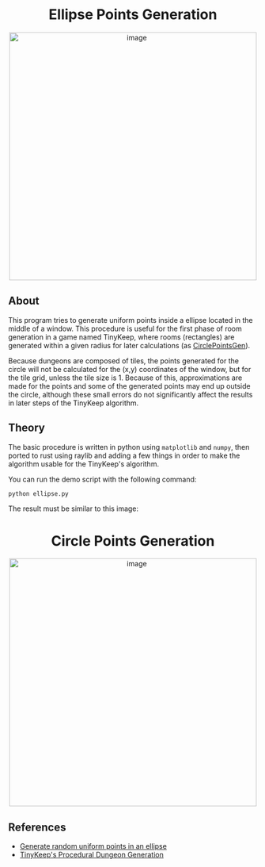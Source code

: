 <div align="center">
  <h1>Ellipse Points Generation</h1>
  <img src="https://github.com/user-attachments/assets/bc29ab29-6acf-452f-9e3b-72412ec2af46" alt="image" width="500" height="500">
</div>

## About

This program tries to generate uniform points inside a ellipse located in the middle of 
a window. This procedure is useful for the first phase of room generation in
a game named TinyKeep, where rooms (rectangles) are generated within a given radius
for later calculations (as <a href="https://github.com/dpv927/raylib/tree/main/CirclePointsGen">CirclePointsGen</a>).

Because dungeons are composed of tiles, the points generated for the circle will not
be calculated for the (x,y) coordinates of the window, but for the tile grid, unless
the tile size is 1. Because of this, approximations are made for the points and some
of the generated points may end up outside the circle, although these small errors 
do not significantly affect the results in later steps of the TinyKeep algorithm.

## Theory

The basic procedure is written in python using `matplotlib` and `numpy`, then 
ported to rust using raylib and adding a few things in order to make the 
algorithm usable for the TinyKeep's algorithm.

You can run the demo script with the following command:
```bash
python ellipse.py
```

The result must be similar to this image:

<div align="center">
  <h1>Circle Points Generation</h1>
  <img src="https://github.com/user-attachments/assets/f18d684a-0db8-40d7-a073-65643d67f846" alt="image" width="500" height="500">
</div>

## References

- <a href="https://blogs.sas.com/content/iml/2023/08/28/random-uniform-ellipse.html"> Generate random uniform points in an ellipse</a>
- <a href="https://www.reddit.com/r/gamedev/comments/1dlwc4/procedural_dungeon_generation_algorithm_explained/">TinyKeep's Procedural Dungeon Generation</a>
